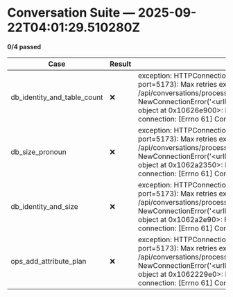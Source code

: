 # Conversation Suite — 2025-09-22T04:01:29.510280Z

**0/4 passed**

| Case | Result | Notes |
|------|--------|-------|
| db_identity_and_table_count | ❌ | exception: HTTPConnectionPool(host='localhost', port=5173): Max retries exceeded with url: /api/conversations/process (Caused by NewConnectionError('<urllib3.connection.HTTPConnection object at 0x10626e900>: Failed to establish a new connection: [Errno 61] Connection refused')) |
| db_size_pronoun | ❌ | exception: HTTPConnectionPool(host='localhost', port=5173): Max retries exceeded with url: /api/conversations/process (Caused by NewConnectionError('<urllib3.connection.HTTPConnection object at 0x1062a2350>: Failed to establish a new connection: [Errno 61] Connection refused')) |
| db_identity_and_size | ❌ | exception: HTTPConnectionPool(host='localhost', port=5173): Max retries exceeded with url: /api/conversations/process (Caused by NewConnectionError('<urllib3.connection.HTTPConnection object at 0x1062a2e90>: Failed to establish a new connection: [Errno 61] Connection refused')) |
| ops_add_attribute_plan | ❌ | exception: HTTPConnectionPool(host='localhost', port=5173): Max retries exceeded with url: /api/conversations/process (Caused by NewConnectionError('<urllib3.connection.HTTPConnection object at 0x1062229e0>: Failed to establish a new connection: [Errno 61] Connection refused')) |